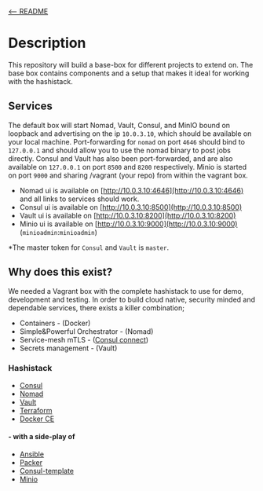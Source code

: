 [<-- README](/../)
# Description

This repository will build a base-box for different projects to extend on.
The base box contains components and a setup that makes it ideal for working with the hashistack.

## Services

The default box will start Nomad, Vault, Consul, and MinIO bound on loopback and advertising on the ip `10.0.3.10`, which should be available on your local machine.
Port-forwarding for `nomad` on port `4646` should bind to `127.0.0.1` and should allow you to use the nomad binary to post jobs directly.
Consul and Vault has also been port-forwarded, and are also available on `127.0.0.1` on port `8500` and `8200` respectively.
Minio is started on port `9000` and sharing /vagrant (your repo) from within the vagrant box.
- Nomad ui is available on [http://10.0.3.10:4646](http://10.0.3.10:4646) and all links to services should work.
- Consul ui is available on [http://10.0.3.10:8500](http://10.0.3.10:8500)
- Vault ui is available on [http://10.0.3.10:8200](http://10.0.3.10:8200)
- Minio ui is available on [http://10.0.3.10:9000](http://10.0.3.10:9000) (`minioadmin`:`minioadmin`)

*The master token for `Consul` and `Vault` is `master`.

## Why does this exist?

We needed a Vagrant box with the complete hashistack to use for demo, development and testing.
In order to build cloud native, security minded and dependable services, there exists a killer combination;
- Containers - (Docker)
- Simple&Powerful Orchestrator - (Nomad)
- Service-mesh mTLS - ([Consul connect](https://www.consul.io/docs/connect))
- Secrets management - (Vault)

### Hashistack

- [Consul](https://www.consul.io/)
- [Nomad](https://www.nomadproject.io/)
- [Vault](https://www.vaultproject.io/)
- [Terraform](https://www.terraform.io/)
- [Docker CE](https://www.docker.com/)

#### - with a side-play of

- [Ansible](https://www.ansible.com/)
- [Packer](https://www.packer.io/)
- [Consul-template](https://github.com/hashicorp/consul-template)
- [Minio](https://min.io/)
